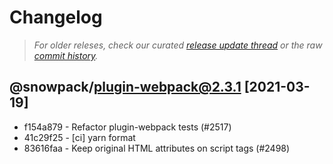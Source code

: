 # Changelog

> *For older releses, check our curated [release update thread](https://github.com/snowpackjs/snowpack/discussions/1183) or the raw [commit history](https://github.com/snowpackjs/snowpack/commits/main/plugins/plugin-webpack).*

## @snowpack/plugin-webpack@2.3.1 [2021-03-19]

* f154a879 - Refactor plugin-webpack tests (#2517) <Francisco Sousa>
* 41c29f25 - [ci] yarn format 
* 83616faa - Keep original HTML attributes on script tags (#2498) <Francisco Sousa>
